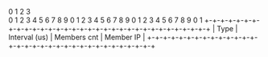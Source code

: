  0                   1                   2                   3  
 0 1 2 3 4 5 6 7 8 9 0 1 2 3 4 5 6 7 8 9 0 1 2 3 4 5 6 7 8 9 0 1
+-+-+-+-+-+-+-+-+-+-+-+-+-+-+-+-+-+-+-+-+-+-+-+-+-+-+-+-+-+-+-+-+
|      Type     | Interval (us) |  Members cnt  |   Member IP   |
+-+-+-+-+-+-+-+-+-+-+-+-+-+-+-+-+-+-+-+-+-+-+-+-+-+-+-+-+-+-+-+-+
